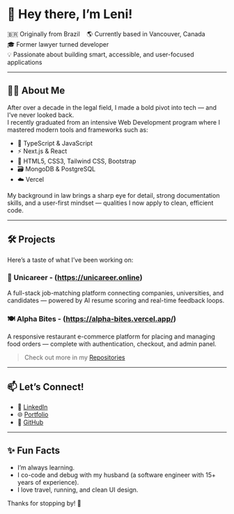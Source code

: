# 👋 Hey there, I’m Leni!

🇧🇷 Originally from Brazil &nbsp;&nbsp;&nbsp;🌎 Currently based in Vancouver, Canada  
🎓 Former lawyer turned developer  
💡 Passionate about building smart, accessible, and user-focused applications  

---

## 👩‍💻 About Me

After over a decade in the legal field, I made a bold pivot into tech — and I’ve never looked back.  
I recently graduated from an intensive Web Development program where I mastered modern tools and frameworks such as:

- 🧠 TypeScript & JavaScript
- ⚡ Next.js & React
- 🎨 HTML5, CSS3, Tailwind CSS, Bootstrap 
- 🗃️ MongoDB & PostgreSQL
- ☁️ Vercel

My background in law brings a sharp eye for detail, strong documentation skills, and a user-first mindset — qualities I now apply to clean, efficient code.

---

## 🛠️ Projects

Here’s a taste of what I’ve been working on:

### 🚀 Unicareer - (https://unicareer.online)
A full-stack job-matching platform connecting companies, universities, and candidates — powered by AI resume scoring and real-time feedback loops.

### 🍽️ Alpha Bites - (https://alpha-bites.vercel.app/)
A responsive restaurant e-commerce platform for placing and managing food orders — complete with authentication, checkout, and admin panel.

> Check out more in my [Repositories](https://github.com/lenizeramos?tab=repositories)

---

## 📫 Let’s Connect!

- 💼 [LinkedIn](https://www.linkedin.com/in/lenizeramos/)
- 🌐 [Portfolio](https://portfolio-nextjs-lyart-nine.vercel.app/)
- 🐙 [GitHub](https://github.com/lenizeramos)

---

## ✨ Fun Facts

- I’m always learning.
- I co-code and debug with my husband (a software engineer with 15+ years of experience).
- I love travel, running, and clean UI design.

Thanks for stopping by! 🙌
